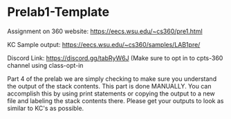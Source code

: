 # Prelab1-Template

Assignment on 360 website: https://eecs.wsu.edu/~cs360/pre1.html

KC Sample output: https://eecs.wsu.edu/~cs360/samples/LAB1pre/

Discord Link: https://discord.gg/tabRyW6J (Make sure to opt in to cpts-360 channel using class-opt-in

Part 4 of the prelab we are simply checking to make sure you understand the output of the stack contents. This part is done MANUALLY. You can accomplish this by using print statements or copying the output to a new file and labeling the stack contents there. Please get your outputs to look as similar to KC's as possible.
